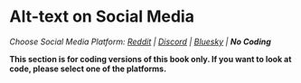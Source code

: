 # Alt-text on Social Media
_Choose Social Media Platform: <a href='../../../reddit/ch10_accessibility/04_alt_text/00_intro.html'>Reddit</a> | <a href='../../../discord/ch10_accessibility/04_alt_text/00_intro.html'>Discord</a> | <a href='../../../bsky/ch10_accessibility/04_alt_text/00_intro.html'>Bluesky</a> | __No Coding___

__This section is for coding versions of this book only. If you want to look at code, please select one of the platforms.__